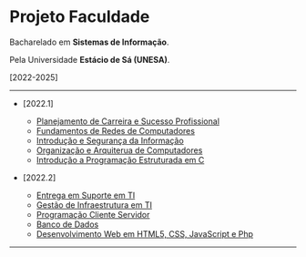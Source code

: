 # Projeto Faculdade

Bacharelado em **Sistemas de Informação**.

Pela Universidade **Estácio de Sá (UNESA)**.

[2022-2025]

---

* [2022.1]
    * [Planejamento de Carreira e Sucesso Profissional]()
    * [Fundamentos de Redes de Computadores]()
    * [Introdução e Segurança da Informação]()
    * [Organização e Arquiterua de Computadores]()
    * [Introdução a Programação Estruturada em C]()

* [2022.2]
    * [Entrega em Suporte em TI]()
    * [Gestão de Infraestrutura em TI]()
    * [Programação Cliente Servidor]()
    * [Banco de Dados]()
    * [Desenvolvimento Web em HTML5, CSS, JavaScript e Php]()

---